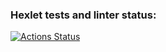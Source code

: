 ### Hexlet tests and linter status:
[![Actions Status](https://github.com/YuWizz/frontend-project-12/actions/workflows/hexlet-check.yml/badge.svg)](https://github.com/YuWizz/frontend-project-12/actions)